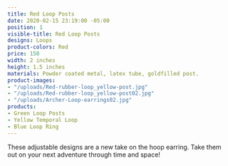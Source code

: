 ```yaml
---
title: Red Loop Posts
date: 2020-02-15 23:19:00 -05:00
position: 1
visible-title: Red Loop Posts
designs: Loops
product-colors: Red
price: 150
width: 2 inches
height: 1.5 inches
materials: Powder coated metal, latex tube, goldfilled post.
product-images:
- "/uploads/Red-rubber-loop_yellow-post.jpg"
- "/uploads/Red-rubber-loop_yellow-post02.jpg"
- "/uploads/Archer-Loop-earrings02.jpg"
products:
- Green Loop Posts
- Yellow Temporal Loop
- Blue Loop Ring
---
```


These adjustable designs are a new take on the hoop earring. Take them out on your next adventure through time and space!